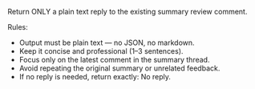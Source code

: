 Return ONLY a plain text reply to the existing summary review comment.

Rules:

- Output must be plain text — no JSON, no markdown.
- Keep it concise and professional (1–3 sentences).
- Focus only on the latest comment in the summary thread.
- Avoid repeating the original summary or unrelated feedback.
- If no reply is needed, return exactly: No reply.

